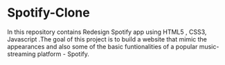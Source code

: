 # Spotify-Clone
In this repository contains Redesign Spotify app using HTML5 , CSS3, Javascript .The goal of this project is to build a website that mimic the appearances and also some of the basic funtionalities of a popular music-streaming platform - Spotify. 

